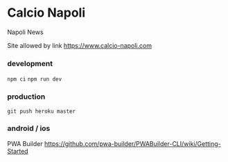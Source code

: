 # Calcio Napoli


Napoli News

Site allowed by link https://www.calcio-napoli.com

### development

```npm ci```
```npm run dev```


### production

```git push heroku master```

### android / ios

PWA Builder https://github.com/pwa-builder/PWABuilder-CLI/wiki/Getting-Started

